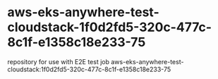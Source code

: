 # aws-eks-anywhere-test-cloudstack-1f0d2fd5-320c-477c-8c1f-e1358c18e233-75
repository for use with E2E test job aws-eks-anywhere-test-cloudstack:1f0d2fd5-320c-477c-8c1f-e1358c18e233-75
